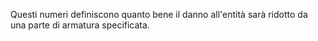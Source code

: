 Questi numeri definiscono quanto bene il danno all'entità sarà ridotto da una parte di armatura specificata.